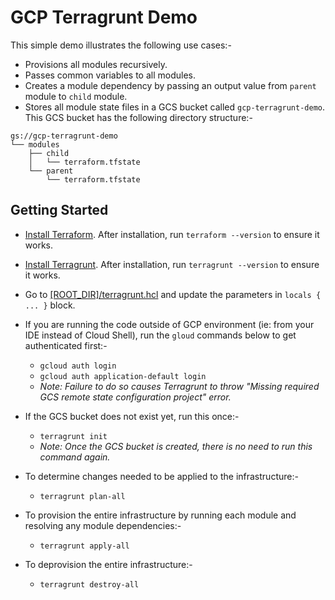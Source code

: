 # GCP Terragrunt Demo

This simple demo illustrates the following use cases:-

* Provisions all modules recursively.
* Passes common variables to all modules.
* Creates a module dependency by passing an output value from `parent` module to `child` module.
* Stores all module state files in a GCS bucket called `gcp-terragrunt-demo`. This GCS bucket has the following directory structure:- 

```
gs://gcp-terragrunt-demo                      
└── modules                         
    ├── child                       
    │   └── terraform.tfstate       
    └── parent                      
        └── terraform.tfstate       
```

## Getting Started

* [Install Terraform](https://learn.hashicorp.com/terraform/getting-started/install). After installation, run `terraform --version` to ensure it works.

* [Install Terragrunt](https://terragrunt.gruntwork.io/docs/getting-started/install/). After installation, run `terragrunt --version` to ensure it works.

* Go to [\[ROOT_DIR\]/terragrunt.hcl](terragrunt.hcl) and update the parameters in `locals { ... }` block.

* If you are running the code outside of GCP environment (ie: from your IDE instead of Cloud Shell), run the `gloud` commands below to get authenticated first:- 
    * `gcloud auth login` 
    * `gcloud auth application-default login` 
    * *Note: Failure to do so causes Terragrunt to throw "Missing required GCS remote state configuration project" error.*

* If the GCS bucket does not exist yet, run this once:-
    * `terragrunt init`
    * *Note: Once the GCS bucket is created, there is no need to run this command again.*

* To determine changes needed to be applied to the infrastructure:- 
    * `terragrunt plan-all`

* To provision the entire infrastructure by running each module and resolving any module dependencies:-
    * `terragrunt apply-all`

* To deprovision the entire infrastructure:-
    * `terragrunt destroy-all`
